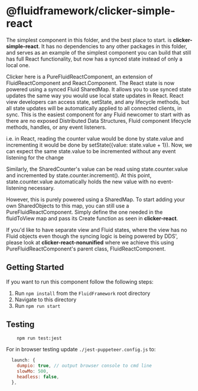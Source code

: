 # @fluidframework/clicker-simple-react

The simplest component in this folder, and the best place to start. is **clicker-simple-react**. It has no dependencies to any other packages in this folder, and serves as an example of the simplest component you can build that still has full React functionality, but now has a synced state instead of only a local one.

Clicker here is a PureFluidReactComponent, an extension of FluidReactComponent and React.Component. The React state is now powered using a synced Fluid SharedMap. It allows you to use synced state updates the same way you would use local state updates in React. React view developers can access state, setState, and any lifecycle methods, but all state updates will be automatically applied to all connected clients, in sync. This is the easiest component for any Fluid newcomer to start with as there are no exposed Distributed Data Structures, Fluid component lifecycle methods, handles, or any event listeners.

i.e. in React, reading the counter value would be done by state.value and incrementing it would be done by setState({value: state.value + 1}). Now, we can expect the same state.value to be incremented without any event listening for the change

Similarly, the SharedCounter's value can be read using state.counter.value and incremented by state.counter.increment(). At this point, state.counter.value automatically holds the new value with no event-listening necessary.

However, this is purely powered using a SharedMap. To start adding your own SharedObjects to this map, you can still use a PureFluidReactComponent. Simply define the one needed in the fluidToView map and pass its Create function as seen in **clicker-react**.

If you'd like to have separate view and Fluid states, where the view has no Fluid objects even though the syncing logic is being powered by DDS', please look at **clicker-react-nonunified** where we achieve this using PureFluidReactComponent's parent class, FluidReactComponent.

## Getting Started

If you want to run this component follow the following steps:

1. Run `npm install` from the `FluidFramework` root directory
2. Navigate to this directory
3. Run `npm run start`

## Testing

```bash
    npm run test:jest
```

For in browser testing update `./jest-puppeteer.config.js` to:

```javascript
  launch: {
    dumpio: true, // output browser console to cmd line
    slowMo: 500,
    headless: false,
  },
```

